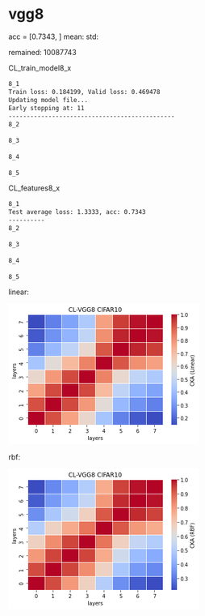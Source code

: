 # vgg8
acc = [0.7343, ] mean: std:

remained: 10087743

CL_train_model8_x
```
8_1
Train loss: 0.184199, Valid loss: 0.469478
Updating model file...
Early stopping at: 11
----------------------------------------------
8_2

8_3

8_4

8_5

```

CL_features8_x
```
8_1
Test average loss: 1.3333, acc: 0.7343
----------
8_2

8_3

8_4

8_5

```

linear:

![cl_vgg8_linear](cl_vgg8_linear.png)

rbf:

![cl_vgg8_rbf](cl_vgg8_rbf.png)
